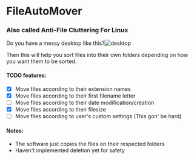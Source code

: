 # FileAutoMover

### Also called Anti-File Cluttering For Linux

Do you have a messy desktop like this?![desktop](http://i.imgur.com/M7PXn9N.jpg)

Then this will help you sort files into their own folders depending on how you want them to be sorted.

#### TODO features:

* [x] Move files according to their extension names
* [x] Move files according to their first filename letter
* [ ] Move files according to their date modification/creation
* [x] Move files according to their filesize
* [ ] Move files according to user's custom settings (This gon' be hard)

#### Notes:

* The software just copies the files on their respected folders
* Haven't implemented deletion yet for safety
